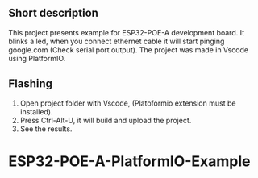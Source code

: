 <!-- Short description -->
## Short description
This project presents example for ESP32-POE-A development board. It blinks a led, when you connect ethernet cable it will start pinging google.com (Check serial port output).
The project was made in Vscode using PlatformIO.

## Flashing 
1. Open project folder with Vscode, (Platoformio extension must be installed).
2. Press Ctrl-Alt-U, it will build and upload the project.
3. See the results.
# ESP32-POE-A-PlatformIO-Example
